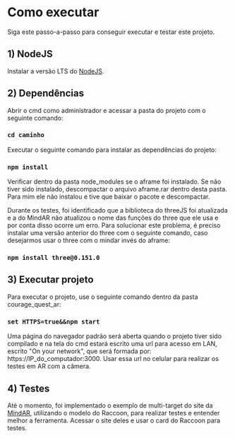 # Como executar

Siga este passo-a-passo para conseguir executar e testar este projeto.

## 1) NodeJS

Instalar a versão LTS do [NodeJS](https://nodejs.org/en/download).


## 2) Dependências

Abrir o cmd como administrador e acessar a pasta do projeto com o seguinte comando:
### `cd caminho`

Executar o seguinte comando para instalar as dependências do projeto:
### `npm install`

Verificar dentro da pasta node_modules se o aframe foi instalado. Se não tiver sido instalado, descompactar o arquivo aframe.rar dentro desta pasta. 
Para mim ele não instalou e tive que baixar o pacote e descompactar.

Durante os testes, foi identificado que a biblioteca do threeJS foi atualizada e a do MindAR não atualizou o nome das funções do three que ele usa e por conta disso ocorre um erro.
Para solucionar este problema, é preciso instalar uma versão anterior do three com o seguinte comando, caso desejarmos usar o three com o mindar invés do aframe:
### `npm install three@0.151.0`

## 3) Executar projeto

Para executar o projeto, use o seguinte comando dentro da pasta courage_quest_ar:
### `set HTTPS=true&&npm start`

Uma página do navegador padrão será aberta quando o projeto tiver sido compilado e na tela do cmd estará escrito uma url para acesso em LAN, escrito "On your network", que será formada por: https://IP_do_computador:3000.
Usar essa url no celular para realizar os testes em AR com a câmera.


## 4) Testes

Até o momento, foi implementado o exemplo de multi-target do site da [MindAR](https://hiukim.github.io/mind-ar-js-doc/examples/multi-targets), utilizando o modelo do Raccoon, para realizar testes e entender melhor a ferramenta.
Acessar o site deles e usar o card do Raccoon para testes.
